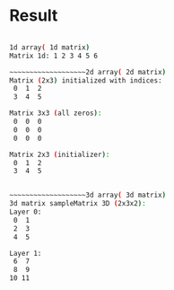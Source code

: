 # Result

```bash

1d array( 1d matrix)
Matrix 1d: 1 2 3 4 5 6

~~~~~~~~~~~~~~~~~~~2d array( 2d matrix)
Matrix (2x3) initialized with indices:
 0  1  2
 3  4  5

Matrix 3x3 (all zeros):
 0  0  0
 0  0  0
 0  0  0

Matrix 2x3 (initializer):
 0  1  2
 3  4  5


~~~~~~~~~~~~~~~~~~~3d array( 3d matrix)
3d matrix sampleMatrix 3D (2x3x2):
Layer 0:
 0  1
 2  3
 4  5

Layer 1:
 6  7
 8  9
10 11
```
